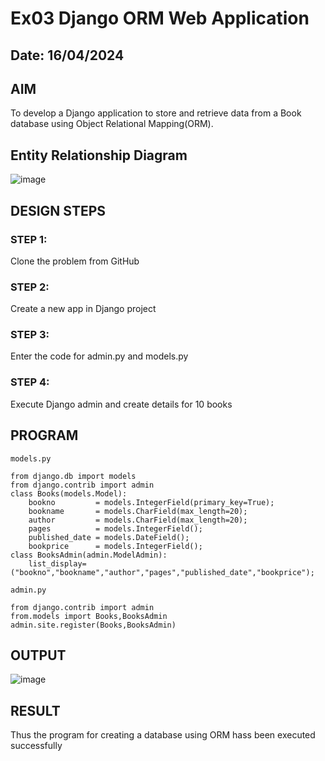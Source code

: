 # Ex03 Django ORM Web Application
## Date: 16/04/2024

## AIM
To develop a Django application to store and retrieve data from a Book database using Object Relational Mapping(ORM).

## Entity Relationship Diagram
![image](https://github.com/PrasannaCse68/ORM/assets/127935950/4597de39-2ef5-4dda-9a3f-34807b9eec30)


## DESIGN STEPS

### STEP 1:
Clone the problem from GitHub

### STEP 2:
Create a new app in Django project

### STEP 3:
Enter the code for admin.py and models.py

### STEP 4:
Execute Django admin and create details for 10 books

## PROGRAM
```
models.py

from django.db import models
from django.contrib import admin
class Books(models.Model):
	bookno         = models.IntegerField(primary_key=True);
	bookname       = models.CharField(max_length=20);
	author         = models.CharField(max_length=20);
	pages          = models.IntegerField();
	published_date = models.DateField();
	bookprice      = models.IntegerField();
class BooksAdmin(admin.ModelAdmin):
	list_display=("bookno","bookname","author","pages","published_date","bookprice");

admin.py
	
from django.contrib import admin
from.models import Books,BooksAdmin
admin.site.register(Books,BooksAdmin)
```

## OUTPUT

![image](https://github.com/PrasannaCse68/ORM/assets/127935950/1f504242-5619-4ca9-ac3b-c3a0e941303e)



## RESULT
Thus the program for creating a database using ORM hass been executed successfully
